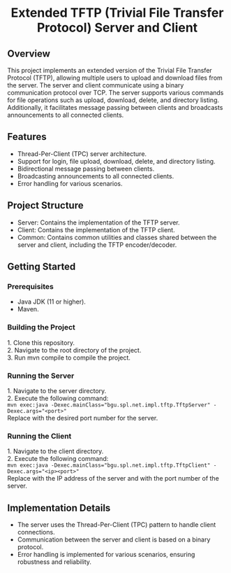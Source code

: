 <h1 align="center">Extended TFTP (Trivial File Transfer Protocol) Server and Client</h1>
<h2 align="left">Overview</h2>
This project implements an extended version of the Trivial File Transfer Protocol (TFTP), allowing multiple users to upload and download files from the server. The server and client communicate using a binary communication protocol over TCP. The server supports various commands for file operations such as upload, download, delete, and directory listing. Additionally, it facilitates message passing between clients and broadcasts announcements to all connected clients.

<h2 align="left">Features</h2>
<ul>
  <li>Thread-Per-Client (TPC) server architecture.</li>
  <li>Support for login, file upload, download, delete, and directory listing.</li>
  <li>Bidirectional message passing between clients.</li>
  <li>Broadcasting announcements to all connected clients.</li>
  <li>Error handling for various scenarios.</li>
</ul>

<h2 align="left">Project Structure</h2>
<ul>
  <li>Server: Contains the implementation of the TFTP server.</li>
  <li>Client: Contains the implementation of the TFTP client.</li>
  <li>Common: Contains common utilities and classes shared between the server and client, including the TFTP encoder/decoder.</li>
</ul>

<h2 align="left">Getting Started</h2>
<h3 align="left">Prerequisites</h3>

<ul>
  <li>Java JDK (11 or higher).</li>
  <li>Maven.</li>
</ul>



<h3 align="left">Building the Project</h3>
1. Clone this repository. <br />
2. Navigate to the root directory of the project. <br />
3. Run mvn compile to compile the project. <br />

<h3 align="left">Running the Server</h3>
1. Navigate to the server directory. <br />
2. Execute the following command: <br />
<code>mvn exec:java -Dexec.mainClass="bgu.spl.net.impl.tftp.TftpServer" -Dexec.args="&ltport>"</code> <br />
Replace <port> with the desired port number for the server.


<h3 align="left">Running the Client</h3>
1. Navigate to the client directory. <br />
2. Execute the following command: <br />
<code>mvn exec:java -Dexec.mainClass="bgu.spl.net.impl.tftp.TftpClient" -Dexec.args="&ltip>&ltport>"</code> <br />
Replace <ip> with the IP address of the server and <port> with the port number of the server.

<h2 align="left">Implementation Details</h2>
<ul>
  <li>The server uses the Thread-Per-Client (TPC) pattern to handle client connections.</li>
  <li>Communication between the server and client is based on a binary protocol.</li>
  <li>Error handling is implemented for various scenarios, ensuring robustness and reliability.</li>
</ul>
